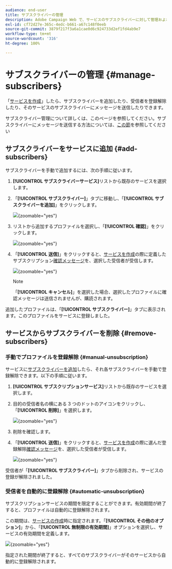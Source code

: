 ```yaml
---
audience: end-user
title: サブスクライバーの管理
description: Adobe Campaign Web で、サービスのサブスクライバーに対して管理および配信する方法を学ぶ
exl-id: cf72d27e-365c-4edc-b661-a67c148f0eeb
source-git-commit: 3879f217f3a6a1cae0d6c924733d2ef1fd4ab9e7
workflow-type: tm+mt
source-wordcount: '316'
ht-degree: 100%

---
```


# サブスクライバーの管理 {#manage-subscribers}

「[サービスを作成](manage-services.md#create-service)」したら、サブスクライバーを追加したり、受信者を登録解除したり、そのサービスのサブスクライバーにメッセージを送信したりできます。

サブスクライバー管理について詳しくは、このページを参照してください。サブスクライバーにメッセージを送信する方法については、[この節](../msg/send-to-subscribers.md)を参照してください

## サブスクライバーをサービスに追加 {#add-subscribers}

サブスクライバーを手動で追加するには、次の手順に従います。

1. **[!UICONTROL サブスクライバーサービス]**&#x200B;リストから既存のサービスを選択します。

1. 「**[!UICONTROL サブスクライバー]**」タブに移動し、「**[!UICONTROL サブスクライバーを追加]**」をクリックします。

   ![](assets/service-subscribers-tab.png){zoomable=&quot;yes&quot;}

1. リストから追加するプロファイルを選択し、「**[!UICONTROL 確認]**」をクリックします。

   ![](assets/service-subscribers-select-profiles.png){zoomable=&quot;yes&quot;}

1. 「**[!UICONTROL 送信]**<!--if you click cancel, does it mean that no message is sent but recipients are still subscribed, or they are not subscribed? it's 2 different actions in the console)-->」をクリックすると、[サービスを作成](manage-services.md#create-service)の際に定義したサブスクリプション[確認メッセージ](manage-services.md#create-confirmation-message)を、選択した受信者が受信します。

   ![](assets/service-subscribers-confirmation-msg.png){zoomable=&quot;yes&quot;}

   >[!NOTE]
   >
   >「**[!UICONTROL キャンセル]**」を選択した場合、選択したプロファイルに確認メッセージは送信されませんが、購読されます。

追加したプロファイルは、「**[!UICONTROL サブスクライバー]**」タブに表示されます。このプロファイルをサービスに登録しました。

## サービスからサブスクライバーを削除 {#remove-subscribers}

### 手動でプロファイルを登録解除 {#manual-unsubscription}

サービスに[サブスクライバーを追加](#add-subscribers)したら、それ各サブスクライバーを手動で登録解除できます。以下の手順に従います。

1. **[!UICONTROL サブスクリプションサービス]**&#x200B;リストから既存のサービスを選択します。

1. 目的の受信者名の横にある 3 つのドットのアイコンをクリックし、「**[!UICONTROL 削除]**」を選択します。

   ![](assets/service-subscribers-delete.png){zoomable=&quot;yes&quot;}

1. 削除を確認します。

1. 「**[!UICONTROL 送信]**」をクリックすると、[サービスを作成](manage-services.md#create-service)の際に選んだ登録解除[確認メッセージ](manage-services.md#create-confirmation-message)を、選択した受信者が受信します。

   ![](assets/service-subscribers-delete-confirmation.png){zoomable=&quot;yes&quot;}

受信者が「**[!UICONTROL サブスクライバー]**」タブから削除され、サービスの登録が解除されました。

### 受信者を自動的に登録解除 {#automatic-unsubscription}

サブスクリプションサービスの期間を限定することができます。有効期間が終了すると、プロファイルは自動的に登録解除されます。

この期間は、[サービスの作成](manage-services.md#create-service)時に指定されます。「**[!UICONTROL その他のオプション]**」から、「**[!UICONTROL 無制限の有効期間]**」オプションを選択し、サービスの有効期間を定義します。

![](assets/service-create-validity-period.png){zoomable=&quot;yes&quot;}

指定された期間が終了すると、すべてのサブスクライバーがそのサービスから自動的に登録解除されます。
